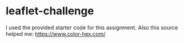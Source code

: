 # leaflet-challenge

I used the provided starter code for this assignment. Also this source helped me: https://www.color-hex.com/
